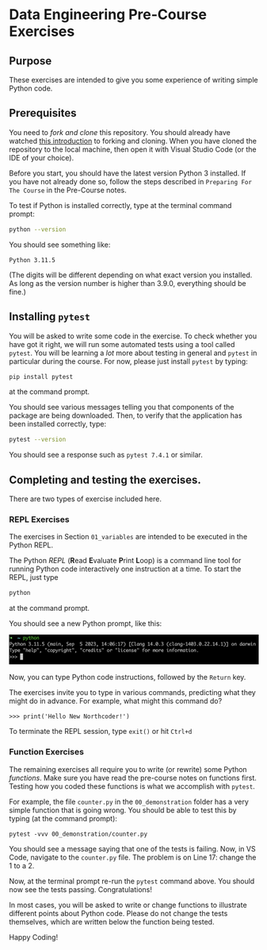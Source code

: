 # Data Engineering Pre-Course Exercises

## Purpose
These exercises are intended to give you some experience of writing simple Python code.

## Prerequisites
You need to _fork and clone_ this repository. You should already have watched [this introduction](https://www.youtube.com/watch?v=4VjoJyqQkNQ&ab_channel=Tutor1) to forking and cloning. When you have cloned the repository to the local machine, then open it with Visual Studio Code (or the IDE of your choice).

Before you start, you should have the latest version Python 3 installed. If you have not already done so, follow the steps described in `Preparing For The Course` in the Pre-Course notes.

To test if Python is installed correctly, type at the terminal command prompt:
```bash
python --version
```

You should see something like:
```
Python 3.11.5
```
(The digits will be different depending on what exact version you installed. As long as the version number is higher than 3.9.0, everything should be fine.)

## Installing `pytest`

You will be asked to write some code in the exercise. To check whether you have got it right, we will run some automated tests using a tool called 
`pytest`. You will be learning a _lot_ more about testing in general and `pytest` in particular during the course. For now, please just install 
`pytest` by typing:

```bash
pip install pytest
```
at the command prompt.

You should see various messages telling you that components of the package are being downloaded. Then, to verify that the application has been installed
correctly, type:
```bash
pytest --version
```

You should see a response such as `pytest 7.4.1` or similar.

## Completing and testing the exercises.

There are two types of exercise included here. 

### REPL Exercises

The exercises in Section `01_variables` are intended to be executed in the Python REPL.

The Python _REPL_ (**R**ead **E**valuate **P**rint **L**oop) is a command line tool for running Python code interactively one instruction at a time. 
To start the REPL, just type
```bash
python
```
at the command prompt.

You should see a new Python prompt, like this:

![Python Prompt](./python_prompt.png)

Now, you can type Python code instructions, followed by the `Return` key. 

The exercises invite you to type in various commands, 
predicting what they might do in advance. For example, what might this command do?
```
>>> print('Hello New Northcoder!')
```
To terminate the REPL session, type `exit()` or hit `Ctrl+d`

### Function Exercises

The remaining exercises all require you to write (or rewrite) some Python _functions_. Make sure you have read the pre-course
notes on functions first. Testing how you coded these functions is what we accomplish with `pytest`. 

For example, the file `counter.py` in the `00_demonstration` folder has a very simple function that is going wrong. You
should be able to test this by typing (at the command prompt):
```
pytest -vvv 00_demonstration/counter.py
```

You should see a message saying that one of the tests is failing. Now, in VS Code, navigate to the `counter.py` file. The problem is on Line 17: change the 1 to a 2.

Now, at the terminal prompt re-run the `pytest` command above. You should now see the tests passing. Congratulations! 

In most cases, you will be asked to write or change functions to illustrate different points about Python code. Please do not change the tests themselves, which are written below the function being tested.

Happy Coding!
